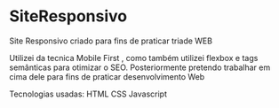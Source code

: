 # SiteResponsivo
Site Responsivo criado para fins de praticar triade WEB

Utilizei da tecnica Mobile First , como também utilizei flexbox e tags semânticas para otimizar o SEO.
Posteriormente pretendo trabalhar em cima dele para fins de praticar desenvolvimento Web

Tecnologias usadas:
HTML
CSS
Javascript


